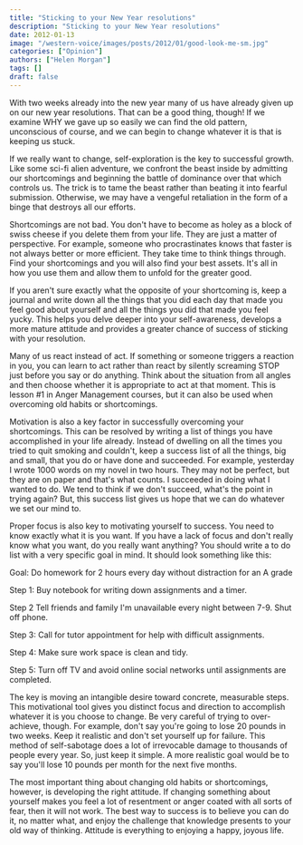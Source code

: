 ```yaml
---
title: "Sticking to your New Year resolutions"
description: "Sticking to your New Year resolutions"
date: 2012-01-13
image: "/western-voice/images/posts/2012/01/good-look-me-sm.jpg"
categories: ["Opinion"]
authors: ["Helen Morgan"]
tags: []
draft: false
---
```

With two weeks already into the new year many of us have already given up on our new year resolutions. That can be a good thing, though! If we examine WHY we gave up so easily we can find the old pattern, unconscious of course, and we can begin to change whatever it is that is keeping us stuck.

If we really want to change, self-exploration is the key to successful growth. Like some sci-fi alien adventure, we confront the beast inside by admitting our shortcomings and beginning the battle of dominance over that which controls us. The trick is to tame the beast rather than beating it into fearful submission. Otherwise, we may have a vengeful retaliation in the form of a binge that destroys all our efforts.

Shortcomings are not bad. You don't have to become as holey as a block of swiss cheese if you delete them from your life. They are just a matter of perspective. For example, someone who procrastinates knows that faster is not always better or more efficient. They take time to think things through. Find your shortcomings and you will also find your best assets. It's all in how you use them and allow them to unfold for the greater good.

If you aren't sure exactly what the opposite of your shortcoming is, keep a journal and write down all the things that you did each day that made you feel good about yourself and all the things you did that made you feel yucky. This helps you delve deeper into your self-awareness, develops a more mature attitude and provides a greater chance of success of sticking with your resolution.

Many of us react instead of act. If something or someone triggers a reaction in you, you can learn to act rather than react by silently screaming STOP just before you say or do anything. Think about the situation from all angles and then choose whether it is appropriate to act at that moment. This is lesson #1 in Anger Management courses, but it can also be used when overcoming old habits or shortcomings.

Motivation is also a key factor in successfully overcoming your shortcomings. This can be resolved by writing a list of things you have accomplished in your life already. Instead of dwelling on all the times you tried to quit smoking and couldn't, keep a success list of all the things, big and small, that you do or have done and succeeded. For example, yesterday I wrote 1000 words on my novel in two hours. They may not be perfect, but they are on paper and that's what counts. I succeeded in doing what I wanted to do. We tend to think if we don't succeed, what's the point in trying again? But, this success list gives us hope that we can do whatever we set our mind to.

Proper focus is also key to motivating yourself to success. You need to know exactly what it is you want. If you have a lack of focus and don't really know what you want, do you really want anything? You should write a to do list with a very specific goal in mind. It should look something like this:

Goal: Do homework for 2 hours every day without distraction for an A grade

Step 1: Buy notebook for writing down assignments and a timer.

Step 2 Tell friends and family I'm unavailable every night between 7-9. Shut off phone.

Step 3: Call for tutor appointment for help with difficult assignments.

Step 4: Make sure work space is clean and tidy.

Step 5: Turn off TV and avoid online social networks until assignments are completed.

The key is moving an intangible desire toward concrete, measurable steps. This motivational tool gives you distinct focus and direction to accomplish whatever it is you choose to change. Be very careful of trying to over-achieve, though. For example, don't say you're going to lose 20 pounds in two weeks. Keep it realistic and don't set yourself up for failure. This method of self-sabotage does a lot of irrevocable damage to thousands of people every year. So, just keep it simple. A more realistic goal would be to say you'll lose 10 pounds per month for the next five months.

The most important thing about changing old habits or shortcomings, however, is developing the right attitude. If changing something about yourself makes you feel a lot of resentment or anger coated with all sorts of fear, then it will not work. The best way to success is to believe you can do it, no matter what, and enjoy the challenge that knowledge presents to your old way of thinking. Attitude is everything to enjoying a happy, joyous life.